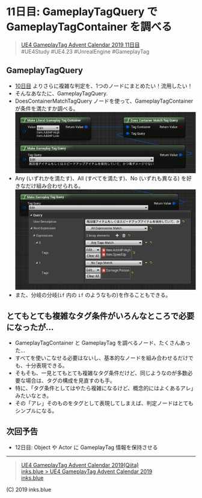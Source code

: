 # 11日目: GameplayTagQuery で GameplayTagContainer を調べる

> [UE4 GameplayTag Advent Calendar 2019 11日目](https://qiita.com/advent-calendar/2019/ue4-gameplaytag)  
>#UE4Study #UE4.23 #UnrealEngine #GameplayTag

## GameplayTagQuery

* [10日目](./Day10-AnotherNodesForGameplayTagAndContainer.md) よりさらに複雑な判定を、1つのノードにまとめたい！流用したい！
* そんなあなたに、GameplayTagQuery.
* DoesContainerMatchTagQuery ノードを使って、GameplayTagContainerが条件を満たすか調べる。  
![DoesContainerMatchTagQuery](./Images/Day11_DoesContainerMatchTagQuery.png)
* Any (いずれかを満たす)、All (すべてを満たす)、No (いずれも異なる) を好きなだけ組み合わせられる。
![GameplayTagQuery](./Images/Day11-GameplayTagQuery.png)  
* また、分岐の分岐(`if` 内の `if` のようなもの)を作ることもできる。

## とてもとても複雑なタグ条件がいろんなところで必要になったが…

* GameplayTagContainer と GameplayTag を調べるノード、たくさんあった…
* すべてを使いこなせる必要はないし、基本的なノードを組み合わせるだけでも、十分表現できる。
* そもそも、一見とてもとても複雑なタグ条件だけど、同じようなのが多数必要な場合は、タグの構成を見直すのも手。
* 特に、「タグ条件としてはやたら複雑になるけど、概念的にはよくあるアレ」みたいなとき。
* その「アレ」そのものをタグとして表現してしまえば、判定ノードはとてもシンプルになる。

## 次回予告

* 12日目: Object や Actor に GameplayTag 情報を保持させる

---

> [UE4 GameplayTag Advent Calendar 2019(Qiita)](https://qiita.com/advent-calendar/2019/ue4-gameplaytag)  
> [inks.blue > UE4 GameplayTag Advent Calendar 2019](./Index.md)  
> [inks.blue](../../)

(C) 2019 inks.blue
